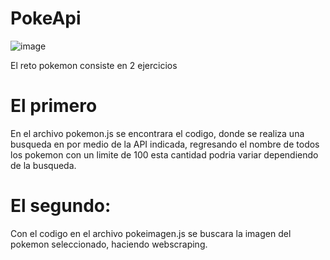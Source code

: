 # PokeApi
![image](https://user-images.githubusercontent.com/81341089/163733144-a9233601-b9ca-4bca-af5d-ac7a81150524.png)

El reto pokemon consiste en 2 ejercicios

# El primero

En el archivo pokemon.js se encontrara el codigo, donde se realiza una busqueda en por medio de la API indicada, regresando el nombre de todos los pokemon con un limite de 100 esta cantidad podria variar dependiendo de la busqueda.

# El segundo:

Con el codigo en el archivo pokeimagen.js se buscara la imagen del pokemon seleccionado, haciendo webscraping.


